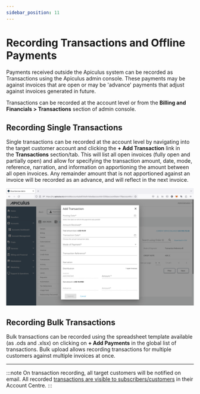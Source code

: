 ```yaml
---
sidebar_position: 11
---
```

# Recording Transactions and Offline Payments

Payments received outside the Apiculus system can be recorded as Transactions using the Apiculus admin console. These payments may be against invoices that are open or may be 'advance' payments that adjust against invoices generated in future.

Transactions can be recorded at the account level or from the **Billing and Financials > Transactions** section of admin console.

## Recording Single Transactions

Single transactions can be recorded at the account level by navigating into the target customer account and clicking the **+ Add Transaction** link in the **Transactions** section/tab. This will list all open invoices (fully open and partially open) and allow for specifying the transaction amount, date, mode, reference, narration, and information on apportioning the amount between all open invoices. Any remainder amount that is not apportioned against an invoice will be recorded as an advance, and will reflect in the next invoice.

![Recording Transactions](img/RecordingTransactions.png)

## Recording Bulk Transactions

Bulk transactions can be recorded using the spreadsheet template available (as .ods and .xlsx) on clicking on **+ Add Payments** in the global list of transactions. Bulk upload allows recording transactions for multiple customers against multiple invoices at once.

---

:::note
On transaction recording, all target customers will be notified on email. All recorded [transactions are visible to subscribers/customers](/docs/Subscribers/AccountCentre/WalletandTransactions) in their Account Centre.
:::